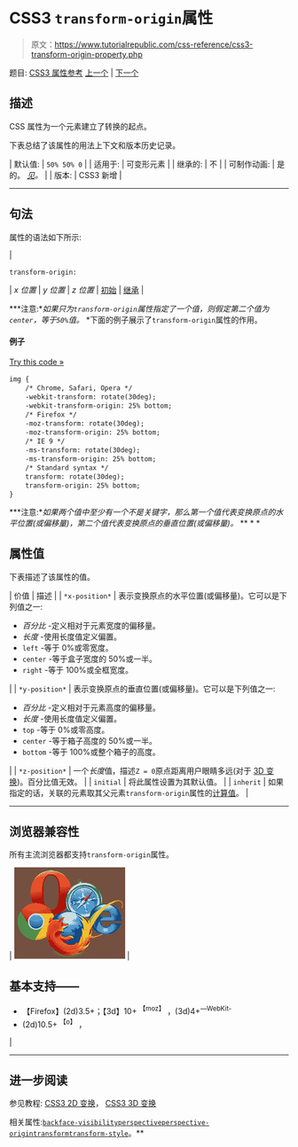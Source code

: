 # CSS3 `transform-origin`属性

> 原文：<https://www.tutorialrepublic.com/css-reference/css3-transform-origin-property.php>

题目: [CSS3 属性参考](css3-properties.php) [上一个](css3-transform-property.php) | [下一个](css3-transform-style-property.php)

## 描述

CSS 属性为一个元素建立了转换的起点。

下表总结了该属性的用法上下文和版本历史记录。

| 默认值: | `50% 50% 0` |
| 适用于: | 可变形元素 |
| 继承的: | 不 |
| 可制作动画: | 是的。 [*见*](css-animatable-properties.php)*。* |
| 版本: | CSS3 新增 |

* * *

## 句法

属性的语法如下所示:

| 

```
transform-origin: 
```

 | *x 位置* &#124; *y 位置* &#124; *z 位置* &#124; [初始](../definitions.php#initial) &#124; [继承](../definitions.php#inherit) |

 ***注意:**如果只为`transform-origin`属性指定了一个值，则假定第二个值为`center`，等于`50%`值。*  *下面的例子展示了`transform-origin`属性的作用。

#### 例子

[Try this code »](../codelab.php?topic=css3&file=transform-origin-property "Try this code using online Editor")

```
img {
    /* Chrome, Safari, Opera */
    -webkit-transform: rotate(30deg);
    -webkit-transform-origin: 25% bottom;
    /* Firefox */
    -moz-transform: rotate(30deg);
    -moz-transform-origin: 25% bottom;
    /* IE 9 */
    -ms-transform: rotate(30deg);
    -ms-transform-origin: 25% bottom;
    /* Standard syntax */
    transform: rotate(30deg);
    transform-origin: 25% bottom;
}
```

 ***注意:**如果两个值中至少有一个不是关键字，那么第一个值代表变换原点的水平位置(或偏移量)，第二个值代表变换原点的垂直位置(或偏移量)。*  ** * *

## 属性值

下表描述了该属性的值。

| 价值 | 描述 |
| `*x-position*` | 表示变换原点的水平位置(或偏移量)。它可以是下列值之一:

*   *百分比* -定义相对于元素宽度的偏移量。
*   *长度* -使用长度值定义偏置。
*   `left` -等于 0%或零宽度。
*   `center` -等于盒子宽度的 50%或一半。
*   `right` -等于 100%或全框宽度。

 |
| `*y-position*` | 表示变换原点的垂直位置(或偏移量)。它可以是下列值之一:

*   *百分比* -定义相对于元素高度的偏移量。
*   *长度* -使用长度值定义偏置。
*   `top` -等于 0%或零高度。
*   `center` -等于箱子高度的 50%或一半。
*   `bottom` -等于 100%或整个箱子的高度。

 |
| `*z-position*` | 一个*长度*值，描述`Z = 0`原点距离用户眼睛多远(对于 [3D 变换](../css-tutorial/css3-3d-transforms.php))。百分比值无效。 |
| `initial` | 将此属性设置为其默认值。 |
| `inherit` | 如果指定的话，关联的元素取其父元素`transform-origin`属性的[计算值](../definitions.php#computed-value)。 |

* * *

## 浏览器兼容性

所有主流浏览器都支持`transform-origin`属性。

| ![Browsers Icon](img/e9331123c77668c1832e541c2fca1002.png) | 

## 基本支持——

*   【Firefox】(2d)3.5+；【3d】10+ <sup class="badge">【moz】</sup> ，(3d)4+<sup class="badge">—WebKit-</sup>
*   (2d)10.5+ <sup class="badge">【o】</sup> ， 

 |

* * *

## 进一步阅读

参见教程: [CSS3 2D 变换](../css-tutorial/css3-2d-transforms.php)， [CSS3 3D 变换](../css-tutorial/css3-3d-transforms.php)

相关属性:[`backface-visibility`](css3-backface-visibility-property.php)[`perspective`](css3-perspective-property.php)[`perspective-origin`](css3-perspective-origin-property.php)[`transform`](css3-transform-property.php)[`transform-style`](css3-transform-style-property.php)。**